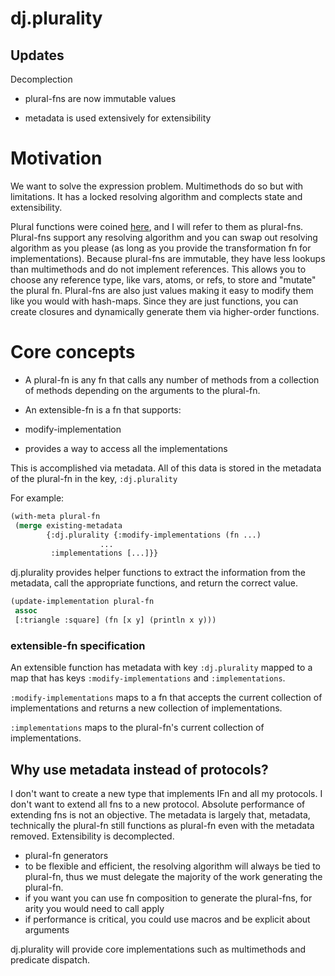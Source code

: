 # dj.plurality

## Updates

Decomplection

- plural-fns are now immutable values

- metadata is used extensively for extensibility

# Motivation

We want to solve the expression problem. Multimethods do so but with limitations. It has a locked resolving algorithm and complects state and extensibility.

Plural functions were coined [here](https://groups.google.com/forum/?fromgroups=#!topic/clojure/KC-zfUE1rXk), and I will refer to them as plural-fns. Plural-fns support any resolving algorithm and you can swap out resolving algorithm as you please (as long as you provide the transformation fn for implementations). Because plural-fns are immutable, they have less lookups than multimethods and do not implement references. This allows you to choose any reference type, like vars, atoms, or refs, to store and "mutate" the plural fn. Plural-fns are also just values making it easy to modify them like you would with hash-maps. Since they are just functions, you can create closures and dynamically generate them via higher-order functions.

# Core concepts

- A plural-fn is any fn that calls any number of methods from a collection of methods depending on the arguments to the plural-fn.

- An extensible-fn is a fn that supports:
 - modify-implementation
 - provides a way to access all the implementations

This is accomplished via metadata. All of this data is stored in the metadata of the plural-fn in the key, `:dj.plurality`

For example:

```lisp
(with-meta plural-fn
 (merge existing-metadata
        {:dj.plurality {:modify-implementations (fn ...)
	                ...
         :implementations [...]}}
```

dj.plurality provides helper functions to extract the information from the metadata, call the appropriate functions, and return the correct value.

```lisp
(update-implementation plural-fn
 assoc
 [:triangle :square] (fn [x y] (println x y)))
```

### extensible-fn specification

An extensible function has metadata with key `:dj.plurality` mapped to a map that has keys `:modify-implementations` and `:implementations`.

`:modify-implementations` maps to a fn that accepts the current collection of implementations and returns a new collection of implementations.

`:implementations` maps to the plural-fn's current collection of implementations.

## Why use metadata instead of protocols?

I don't want to create a new type that implements IFn and all my protocols. I don't want to extend all fns to a new protocol. Absolute performance of extending fns is not an objective. The metadata is largely that, metadata, technically the plural-fn still functions as plural-fn even with the metadata removed. Extensibility is decomplected.

- plural-fn generators
 - to be flexible and efficient, the resolving algorithm will always be tied to plural-fn, thus we must delegate the majority of the work generating the plural-fn.
 - if you want you can use fn composition to generate the plural-fns, for arity you would need to call apply
 - if performance is critical, you could use macros and be explicit about arguments

dj.plurality will provide core implementations such as multimethods and predicate dispatch.
